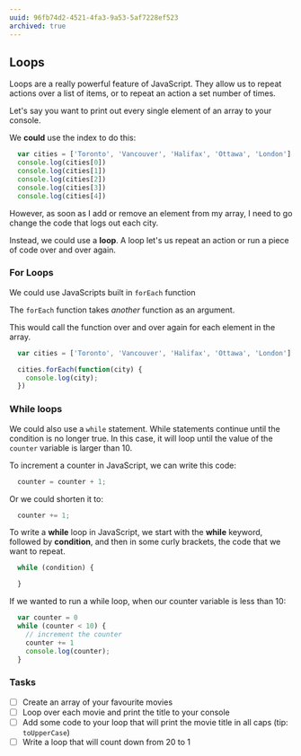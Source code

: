 ```yaml
---
uuid: 96fb74d2-4521-4fa3-9a53-5af7228ef523
archived: true
---
```



## Loops

Loops are a really powerful feature of JavaScript. They allow us to repeat actions over a list of items, or to repeat an action a set number of times.

Let's say you want to print out every single element of an array to your console.

We **could** use the index to do this:

```javascript
  var cities = ['Toronto', 'Vancouver', 'Halifax', 'Ottawa', 'London']
  console.log(cities[0])
  console.log(cities[1])
  console.log(cities[2])
  console.log(cities[3])
  console.log(cities[4])
```

However, as soon as I add or remove an element from my array, I need to go change the
code that logs out each city.

Instead, we could use a **loop**. A loop let's us repeat an action or run a piece of code
over and over again.

### For Loops

We could use JavaScripts built in `forEach` function

The `forEach` function takes *another* function as an argument.

This would call the function over and over again for each element in the array.

```javascript
  var cities = ['Toronto', 'Vancouver', 'Halifax', 'Ottawa', 'London']

  cities.forEach(function(city) {
    console.log(city);
  })
```


### While loops

We could also use a `while` statement. While statements continue until the condition is no longer true.
In this case, it will loop until the value of the `counter` variable is larger than 10.

To increment a counter in JavaScript, we can write this code:

```javascript
  counter = counter + 1;
```

Or we could shorten it to:

```javascript
  counter += 1;
```

To write a **while** loop in JavaScript, we start with the **while** keyword, followed by **condition**, and then
in some curly brackets, the code that we want to repeat.


```javascript
  while (condition) {

  }
```

If we wanted to run a while loop, when our counter variable is less than 10:

```javascript
  var counter = 0
  while (counter < 10) {
    // increment the counter
    counter += 1
    console.log(counter);
  }
```


### Tasks

- [ ] Create an array of your favourite movies
- [ ] Loop over each movie and print the title to your console
- [ ] Add some code to your loop that will print the movie title in all caps (tip: `toUpperCase`)
- [ ] Write a loop that will count down from 20 to 1
